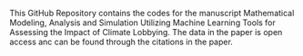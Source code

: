 This GitHub Repository contains the codes for the manuscript Mathematical Modeling, Analysis and Simulation Utilizing Machine Learning Tools for Assessing the Impact of Climate Lobbying. The data in the paper is open access anc can be found through the citations in the paper. 
